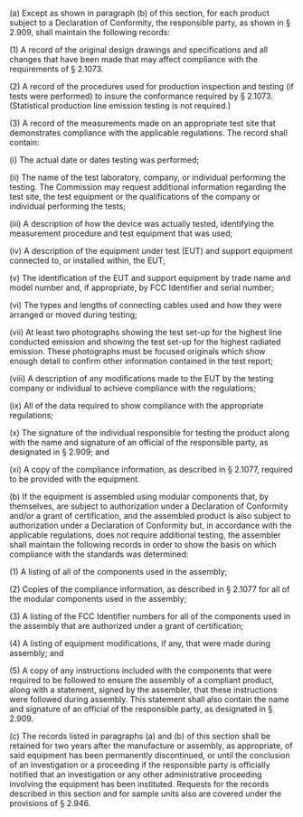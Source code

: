 (a) Except as shown in paragraph (b) of this section, for each product subject to a Declaration of Conformity, the responsible party, as shown in § 2.909, shall maintain the following records:

(1) A record of the original design drawings and specifications and all changes that have been made that may affect compliance with the requirements of § 2.1073.

(2) A record of the procedures used for production inspection and testing (if tests were performed) to insure the conformance required by § 2.1073. (Statistical production line emission testing is not required.)

(3) A record of the measurements made on an appropriate test site that demonstrates compliance with the applicable regulations. The record shall contain:

(i) The actual date or dates testing was performed;

(ii) The name of the test laboratory, company, or individual performing the testing. The Commission may request additional information regarding the test site, the test equipment or the qualifications of the company or individual performing the tests;

(iii) A description of how the device was actually tested, identifying the measurement procedure and test equipment that was used;

(iv) A description of the equipment under test (EUT) and support equipment connected to, or installed within, the EUT;

(v) The identification of the EUT and support equipment by trade name and model number and, if appropriate, by FCC Identifier and serial number;

(vi) The types and lengths of connecting cables used and how they were arranged or moved during testing;

(vii) At least two photographs showing the test set-up for the highest line conducted emission and showing the test set-up for the highest radiated emission. These photographs must be focused originals which show enough detail to confirm other information contained in the test report;

(viii) A description of any modifications made to the EUT by the testing company or individual to achieve compliance with the regulations;

(ix) All of the data required to show compliance with the appropriate regulations;

(x) The signature of the individual responsible for testing the product along with the name and signature of an official of the responsible party, as designated in § 2.909; and

(xi) A copy of the compliance information, as described in § 2.1077, required to be provided with the equipment.

(b) If the equipment is assembled using modular components that, by themselves, are subject to authorization under a Declaration of Conformity and/or a grant of certification, and the assembled product is also subject to authorization under a Declaration of Conformity but, in accordance with the applicable regulations, does not require additional testing, the assembler shall maintain the following records in order to show the basis on which compliance with the standards was determined:

(1) A listing of all of the components used in the assembly;

(2) Copies of the compliance information, as described in § 2.1077 for all of the modular components used in the assembly;

(3) A listing of the FCC Identifier numbers for all of the components used in the assembly that are authorized under a grant of certification;

(4) A listing of equipment modifications, if any, that were made during assembly; and

(5) A copy of any instructions included with the components that were required to be followed to ensure the assembly of a compliant product, along with a statement, signed by the assembler, that these instructions were followed during assembly. This statement shall also contain the name and signature of an official of the responsible party, as designated in § 2.909.

(c) The records listed in paragraphs (a) and (b) of this section shall be retained for two years after the manufacture or assembly, as appropriate, of said equipment has been permanently discontinued, or until the conclusion of an investigation or a proceeding if the responsible party is officially notified that an investigation or any other administrative proceeding involving the equipment has been instituted. Requests for the records described in this section and for sample units also are covered under the provisions of § 2.946.

